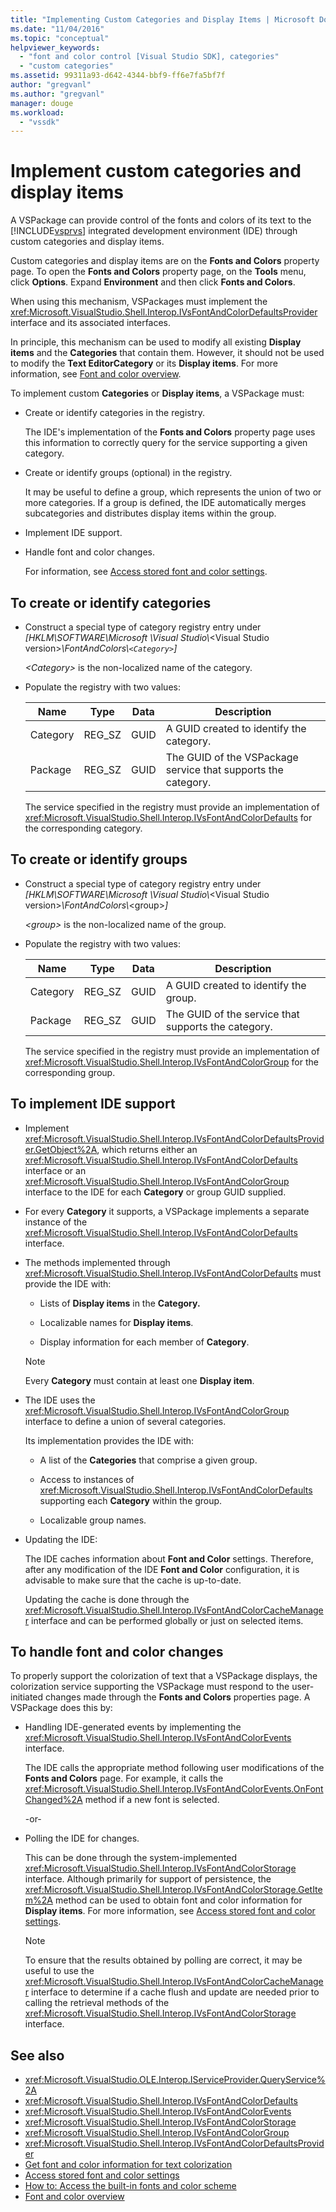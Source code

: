 ```yaml
---
title: "Implementing Custom Categories and Display Items | Microsoft Docs"
ms.date: "11/04/2016"
ms.topic: "conceptual"
helpviewer_keywords:
  - "font and color control [Visual Studio SDK], categories"
  - "custom categories"
ms.assetid: 99311a93-d642-4344-bbf9-ff6e7fa5bf7f
author: "gregvanl"
ms.author: "gregvanl"
manager: douge
ms.workload:
  - "vssdk"
---
```

# Implement custom categories and display items
A VSPackage can provide control of the fonts and colors of its text to the [!INCLUDE[vsprvs](../code-quality/includes/vsprvs_md.md)] integrated development environment (IDE) through custom categories and display items.

 Custom categories and display items are on the **Fonts and Colors** property page. To open the **Fonts and Colors** property page, on the **Tools** menu, click **Options**. Expand **Environment** and then click **Fonts and Colors**.

 When using this mechanism, VSPackages must implement the <xref:Microsoft.VisualStudio.Shell.Interop.IVsFontAndColorDefaultsProvider> interface and its associated interfaces.

 In principle, this mechanism can be used to modify all existing **Display items** and the **Categories** that contain them. However, it should not be used to modify the **Text EditorCategory** or its **Display items**. For more information, see [Font and color overview](../extensibility/font-and-color-overview.md).

 To implement custom **Categories** or **Display items**, a VSPackage must:

- Create or identify categories in the registry.

   The IDE's implementation of the **Fonts and Colors** property page uses this information to correctly query for the service supporting a given category.

- Create or identify groups (optional) in the registry.

   It may be useful to define a group, which represents the union of two or more categories. If a group is defined, the IDE automatically merges subcategories and distributes display items within the group.

- Implement IDE support.

- Handle font and color changes.

  For information, see [Access stored font and color settings](../extensibility/accessing-stored-font-and-color-settings.md).

## To create or identify categories

- Construct a special type of category registry entry under *[HKLM\SOFTWARE\Microsoft \Visual Studio\\*\<Visual Studio version>*\FontAndColors\\`<Category>`]*

   *\<Category>* is the non-localized name of the category.

- Populate the registry with two values:

  |Name|Type|Data|Description|
  |----------|----------|----------|-----------------|
  |Category|REG_SZ|GUID|A GUID created to identify the category.|
  |Package|REG_SZ|GUID|The GUID of the VSPackage service that supports the category.|

  The service specified in the registry must provide an implementation of <xref:Microsoft.VisualStudio.Shell.Interop.IVsFontAndColorDefaults> for the corresponding category.

## To create or identify groups

- Construct a special type of category registry entry under *[HKLM\SOFTWARE\Microsoft \Visual Studio\\*\<Visual Studio version>*\FontAndColors\\*\<group>*]*

   *\<group>* is the non-localized name of the group.

- Populate the registry with two values:

  |Name|Type|Data|Description|
  |----------|----------|----------|-----------------|
  |Category|REG_SZ|GUID|A GUID created to identify the group.|
  |Package|REG_SZ|GUID|The GUID of the service that supports the category.|

  The service specified in the registry must provide an implementation of <xref:Microsoft.VisualStudio.Shell.Interop.IVsFontAndColorGroup> for the corresponding group.

## To implement IDE support

- Implement <xref:Microsoft.VisualStudio.Shell.Interop.IVsFontAndColorDefaultsProvider.GetObject%2A>, which returns either an <xref:Microsoft.VisualStudio.Shell.Interop.IVsFontAndColorDefaults> interface or an <xref:Microsoft.VisualStudio.Shell.Interop.IVsFontAndColorGroup> interface to the IDE for each **Category** or group GUID supplied.

- For every **Category** it supports, a VSPackage implements a separate instance of the <xref:Microsoft.VisualStudio.Shell.Interop.IVsFontAndColorDefaults> interface.

- The methods implemented through <xref:Microsoft.VisualStudio.Shell.Interop.IVsFontAndColorDefaults> must provide the IDE with:

  -   Lists of **Display items** in the **Category.**

  -   Localizable names for **Display items**.

  -   Display information for each member of **Category**.

  > [!NOTE]
  >  Every **Category** must contain at least one **Display item**.

- The IDE uses the <xref:Microsoft.VisualStudio.Shell.Interop.IVsFontAndColorGroup> interface to define a union of several categories.

   Its implementation provides the IDE with:

  -   A list of the **Categories** that comprise a given group.

  -   Access to instances of <xref:Microsoft.VisualStudio.Shell.Interop.IVsFontAndColorDefaults> supporting each **Category** within the group.

  -   Localizable group names.

- Updating the IDE:

   The IDE caches information about **Font and Color** settings. Therefore, after any modification of the IDE **Font and Color** configuration, it is advisable to make sure that the cache is up-to-date.

  Updating the cache is done through the <xref:Microsoft.VisualStudio.Shell.Interop.IVsFontAndColorCacheManager> interface and can be performed globally or just on selected items.

## To handle font and color changes
 To properly support the colorization of text that a VSPackage displays, the colorization service supporting the VSPackage must respond to the user-initiated changes made through the **Fonts and Colors** properties page. A VSPackage does this by:

-   Handling IDE-generated events by implementing the <xref:Microsoft.VisualStudio.Shell.Interop.IVsFontAndColorEvents> interface.

     The IDE calls the appropriate method following user modifications of the **Fonts and Colors** page. For example, it calls the <xref:Microsoft.VisualStudio.Shell.Interop.IVsFontAndColorEvents.OnFontChanged%2A> method if a new font is selected.

     -or-

-   Polling the IDE for changes.

     This can be done through the system-implemented <xref:Microsoft.VisualStudio.Shell.Interop.IVsFontAndColorStorage> interface. Although primarily for support of persistence, the <xref:Microsoft.VisualStudio.Shell.Interop.IVsFontAndColorStorage.GetItem%2A> method can be used to obtain font and color information for **Display items**. For more information, see [Access stored font and color settings](../extensibility/accessing-stored-font-and-color-settings.md).

    > [!NOTE]
    >  To ensure that the results obtained by polling are correct, it may be useful to use the <xref:Microsoft.VisualStudio.Shell.Interop.IVsFontAndColorCacheManager> interface to determine if a cache flush and update are needed prior to calling the retrieval methods of the <xref:Microsoft.VisualStudio.Shell.Interop.IVsFontAndColorStorage> interface.

## See also

- <xref:Microsoft.VisualStudio.OLE.Interop.IServiceProvider.QueryService%2A>
- <xref:Microsoft.VisualStudio.Shell.Interop.IVsFontAndColorDefaults>
- <xref:Microsoft.VisualStudio.Shell.Interop.IVsFontAndColorEvents>
- <xref:Microsoft.VisualStudio.Shell.Interop.IVsFontAndColorStorage>
- <xref:Microsoft.VisualStudio.Shell.Interop.IVsFontAndColorGroup>
- <xref:Microsoft.VisualStudio.Shell.Interop.IVsFontAndColorDefaultsProvider>
- [Get font and color information for text colorization](../extensibility/getting-font-and-color-information-for-text-colorization.md)
- [Access stored font and color settings](../extensibility/accessing-stored-font-and-color-settings.md)
- [How to: Access the built-in fonts and color scheme](../extensibility/how-to-access-the-built-in-fonts-and-color-scheme.md)
- [Font and color overview](../extensibility/font-and-color-overview.md)